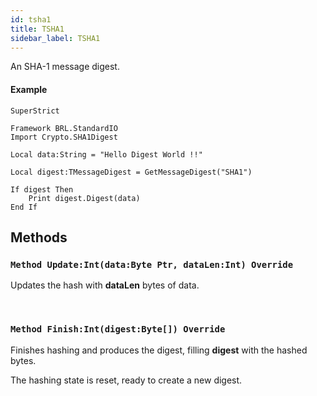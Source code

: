 ```yaml
---
id: tsha1
title: TSHA1
sidebar_label: TSHA1
---
```


An SHA-1 message digest.


#### Example
```blitzmax
SuperStrict

Framework BRL.StandardIO
Import Crypto.SHA1Digest

Local data:String = "Hello Digest World !!"

Local digest:TMessageDigest = GetMessageDigest("SHA1")

If digest Then
	Print digest.Digest(data)
End If
```
## Methods

### `Method Update:Int(data:Byte Ptr, dataLen:Int) Override`

Updates the hash with <b>dataLen</b> bytes of data.

<br/>

### `Method Finish:Int(digest:Byte[]) Override`

Finishes hashing and produces the digest, filling <b>digest</b> with the hashed bytes.

The hashing state is reset, ready to create a new digest.


<br/>

